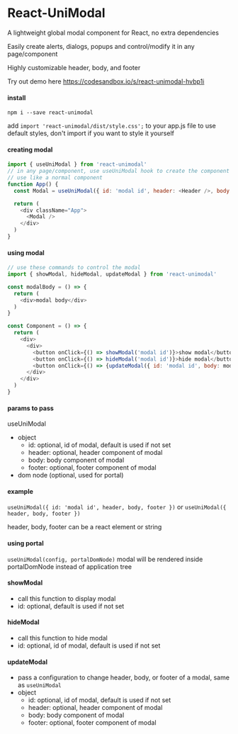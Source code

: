 # React-UniModal
A lightweight global modal component for React, no extra dependencies

Easily create alerts, dialogs, popups and control/modify it in any page/component

Highly customizable header, body, and footer

Try out demo here https://codesandbox.io/s/react-unimodal-hvbp1i

#### install
```
npm i --save react-unimodal
```

add `import 'react-unimodal/dist/style.css';` to your app.js file to use default styles, don't import if you want to style it yourself

#### creating modal
```javascript
import { useUniModal } from 'react-unimodal'
// in any page/component, use useUniModal hook to create the component
// use like a normal component
function App() {
  const Modal = useUniModal({ id: 'modal id', header: <Header />, body: <Body />, footer: <Footer /> })

  return (
    <div className="App">
      <Modal />
    </div>
  )
}
```
#### using modal
```javascript
// use these commands to control the modal
import { showModal, hideModal, updateModal } from 'react-unimodal'

const modalBody = () => {
  return (
    <div>modal body</div>
  )
}

const Component = () => {
  return (
    <div>
      <div>
        <button onClick={() => showModal('modal id')}>show modal</button>
        <button onClick={() => hideModal('modal id')}>hide modal</button>
        <button onClick={() => {updateModal({ id: 'modal id', body: modalBody })}}>update modal</button>
      </div>
    </div>
  )
}
```

#### params to pass

useUniModal
- object
  - id: optional, id of modal, default is used if not set
  - header: optional, header component of modal
  - body: body component of modal
  - footer: optional, footer component of modal
- dom node (optional, used for portal)

#### example

`useUniModal({ id: 'modal id', header, body, footer })` or `useUniModal({ header, body, footer })`

header, body, footer can be a react element or string

#### using portal
`useUniModal(config, portalDomNode)`
modal will be rendered inside portalDomNode instead of application tree

#### showModal
- call this function to display modal
- id: optional, default is used if not set

#### hideModal
- call this function to hide modal
- id: optional, id of modal, default is used if not set

#### updateModal
- pass a configuration to change header, body, or footer of a modal, same as `useUniModal`
- object
    - id: optional, id of modal, default is used if not set
    - header: optional, header component of modal
    - body: body component of modal
    - footer: optional, footer component of modal
